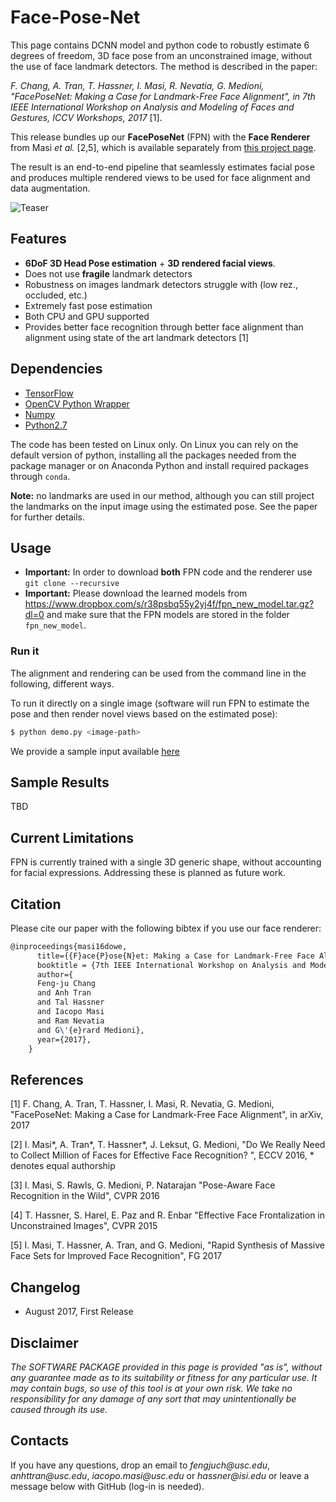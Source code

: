 # Face-Pose-Net

This page contains DCNN model and python code to robustly estimate 6 degrees of freedom, 3D face pose from an unconstrained image, without the use of face landmark detectors. The method is described in the paper:

_F. Chang, A. Tran, T. Hassner, I. Masi, R. Nevatia, G. Medioni, "FacePoseNet: Making a Case for Landmark-Free Face Alignment", in 7th IEEE International Workshop on Analysis and Modeling of Faces and Gestures, ICCV Workshops, 2017_ [1].

This release bundles up our **FacePoseNet** (FPN) with the **Face Renderer** from Masi _et al._ [2,5], which is available separately from [this project page](https://github.com/iacopomasi/face_specific_augm).

The result is an end-to-end pipeline that seamlessly estimates facial pose and produces multiple rendered views to be used for face alignment and data augmentation.

![Teaser](http://www-bcf.usc.edu/~iacopoma/img/FPN2.png)

## Features
* **6DoF 3D Head Pose estimation** + **3D rendered facial views**.
* Does not use **fragile** landmark detectors
* Robustness on images landmark detectors struggle with (low rez., occluded, etc.)
* Extremely fast pose estimation
* Both CPU and GPU supported
* Provides better face recognition through better face alignment than alignment using state of the art landmark detectors [1]

## Dependencies

* [TensorFlow](https://www.tensorflow.org/)
* [OpenCV Python Wrapper](http://opencv.org/)
* [Numpy](http://www.numpy.org/)
* [Python2.7](https://www.python.org/download/releases/2.7/)

The code has been tested on Linux only. On Linux you can rely on the default version of python, installing all the packages needed from the package manager or on Anaconda Python and install required packages through `conda`. 

**Note:** no landmarks are used in our method, although you can still project the landmarks on the input image using the estimated pose. See the paper for further details. 

## Usage

* **Important:** In order to download **both** FPN code and the renderer use `git clone --recursive`
* **Important:** Please download the learned models from https://www.dropbox.com/s/r38psbq55y2yj4f/fpn_new_model.tar.gz?dl=0   and make sure that the FPN models are stored in the folder `fpn_new_model`.

### Run it

The alignment and rendering can be used from the command line in the following, different ways.

To run it directly on a single image (software will run FPN to estimate the pose and then render novel views based on the estimated pose):

```bash
$ python demo.py <image-path>
```

We provide a sample input available [here](input.csv)

## Sample Results
TBD

## Current Limitations
FPN is currently trained with a single 3D generic shape, without accounting for facial expressions. Addressing these is planned as future work.

## Citation

Please cite our paper with the following bibtex if you use our face renderer:

``` latex
@inproceedings{masi16dowe,
      title={{F}ace{P}ose{N}et: Making a Case for Landmark-Free Face Alignment},
      booktitle = {7th IEEE International Workshop on Analysis and Modeling of Faces and Gestures, ICCV Workshops},
      author={
      Feng-ju Chang
      and Anh Tran 
      and Tal Hassner 
      and Iacopo Masi 
      and Ram Nevatia
      and G\'{e}rard Medioni},
      year={2017},
    }
```

## References
[1] F. Chang, A. Tran, T. Hassner, I. Masi, R. Nevatia, G. Medioni, "FacePoseNet: Making a Case for Landmark-Free Face Alignment", in arXiv, 2017

[2] I. Masi\*, A. Tran\*, T. Hassner\*, J. Leksut, G. Medioni, "Do We Really Need to Collect Million of Faces for Effective Face Recognition? ", ECCV 2016, 
    \* denotes equal authorship

[3] I. Masi, S. Rawls, G. Medioni, P. Natarajan "Pose-Aware Face Recognition in the Wild", CVPR 2016

[4] T. Hassner, S. Harel, E. Paz and R. Enbar "Effective Face Frontalization in Unconstrained Images", CVPR 2015

[5] I. Masi, T. Hassner, A. Tran, and G. Medioni, "Rapid Synthesis of Massive Face Sets for Improved Face Recognition", FG 2017

## Changelog
- August 2017, First Release 

## Disclaimer

_The SOFTWARE PACKAGE provided in this page is provided "as is", without any guarantee made as to its suitability or fitness for any particular use. It may contain bugs, so use of this tool is at your own risk. We take no responsibility for any damage of any sort that may unintentionally be caused through its use._

## Contacts

If you have any questions, drop an email to _fengjuch@usc.edu_, _anhttran@usc.edu_, _iacopo.masi@usc.edu_ or _hassner@isi.edu_ or leave a message below with GitHub (log-in is needed).

